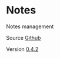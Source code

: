 # Notes

Notes management

Source [Github](https://github.com/pimterry/notes)

Version [0.4.2](https://github.com/pimterry/notes/releases/tag/v0.4.2)

